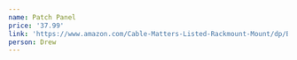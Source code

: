 ```yaml
---
name: Patch Panel
price: '37.99'
link: 'https://www.amazon.com/Cable-Matters-Listed-Rackmount-Mount/dp/B0072K1OWY/'
person: Drew
---
```


